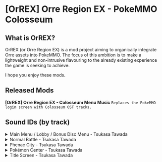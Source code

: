 # [OrREX] Orre Region EX - PokeMMO Colosseum

## What is OrREX?

OrREX (or Orre Region EX) is a mod project aiming to organically integrate Orre assets into PokeMMO. The focus of this ambition is to make a lightweight and non-intrusive flavouring to the already existing experience the game is seeking to achieve.

I hope you enjoy these mods.

## Released Mods
**[OrREX] Orre Region EX - Colosseum Menu Music**
`Replaces the PokeMMO login screen with Colosseum OST tracks.`

## Sound IDs (by track)

<details>
	<summary>Main Menu / Lobby / Bonus Disc Menu - Tsukasa Tawada</summary>

Replaces alternative login screen music.
| **Asset** | **Location(s)** | **Game Audio** |
| --- | --- | --- |
| `2/1157` | Main Menu | *Pokémon Colosseum* |
</details>

<details>
	<summary>Normal Battle - Tsukasa Tawada</summary>

Replaces regular Trainer battle music in all regions.

| **Asset** | **Location(s)** | **Game Audio** |
| --- | --- | --- |
| `0/297` | Trainer Battle | *Pokémon Colosseum* |
| `1/476` | Trainer Battle | *Pokémon Colosseum* |
| `2/1130` | Trainer Battle | *Pokémon Colosseum* |
| `3/1115` | Trainer Battle | *Pokémon Colosseum* |
| `4/1117` | Trainer Battle | *Pokémon Colosseum* |
</details>

<details>
	<summary>Phenac City - Tsukasa Tawada</summary>

Replaces bike theme music in all regions.

- 0 - 282
- 1 - 403
- 2 - 1012
- 3 - 1152
- 4 - 1013
</details>

<details>
	<summary>Pokémon Center - Tsukasa Tawada</summary>

Replaces Pokémon center music in all regions.

- 0 - 303
- 1 - 400
- 2 - 1060
- 3 - 1085 / 1086
- 4 - 1063
</details>

<details>
	<summary>Title Screen - Tsukasa Tawada</summary>

Replaces login screen music.
| **Asset** | **Location(s)** | **Game Audio** |
| --- | --- | --- |
| `2/1159` | Alternate Main Menu | *Pokémon XD: Gale of Darkness* |
</details>
